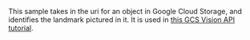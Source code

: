 This sample takes in the uri for an object in Google Cloud Storage, and
identifies the landmark pictured in it. It is used in [this GCS Vision API
tutorial](https://cloud.google.com/vision/docs/gcs-tutorial).
